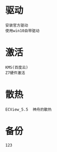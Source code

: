 
# 驱动

    安装官方驱动
    使用win10自带驱动


# 激活

    KMS(百度云)
    Z7硬件激活


# 散热

    ECView_5.5  神舟的散热


# 备份

    123

